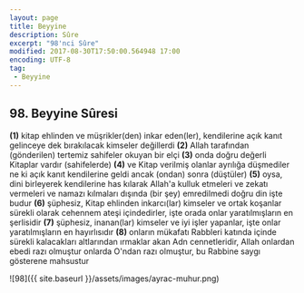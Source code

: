 ```yaml
---
layout: page
title: Beyyine
description: Sûre
excerpt: "98'nci Sûre"
modified: 2017-08-30T17:50:00.564948 17:00
encoding: UTF-8
tag: 
 - Beyyine
---
```


## 98. Beyyine Sûresi

**(1)** kitap ehlinden ve müşrikler(den) inkar eden(ler), kendilerine açık kanıt gelinceye dek bırakılacak kimseler değillerdi
**(2)** Allah tarafından (gönderilen) tertemiz sahifeler okuyan bir elçi
**(3)** onda doğru değerli Kitaplar vardır (sahifelerde)
**(4)** ve Kitap verilmiş olanlar ayrılığa düşmediler ne ki açık kanıt kendilerine geldi ancak (ondan) sonra (düştüler)
**(5)** oysa, dini birleyerek kendilerine has kılarak Allah'a kulluk etmeleri ve zekatı vermeleri ve namazı kılmaları dışında (bir şey) emredilmedi doğru din işte budur
**(6)** şüphesiz, Kitap ehlinden inkarcı(lar) kimseler ve ortak koşanlar sürekli olarak cehennem ateşi içindedirler, işte orada onlar yaratılmışların en şerlisidir
**(7)** şüphesiz, inanan(lar) kimseler ve iyi işler yapanlar, işte onlar yaratılmışların en hayırlısıdır
**(8)** onların mükafatı Rabbleri katında içinde sürekli kalacakları altlarından ırmaklar akan Adn cennetleridir, Allah onlardan ebedi razı olmuştur onlarda O'ndan razı olmuştur, bu Rabbine saygı gösterene mahsustur

![98]({{ site.baseurl }}/assets/images/ayrac-muhur.png)
